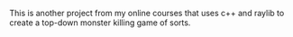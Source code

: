 This is another project from my online courses that uses c++ and raylib to create a top-down monster killing game of sorts.
